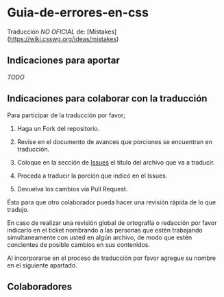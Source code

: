 # Guia-de-errores-en-css

Traducción *NO OFICIAL* de: [Mistakes] (https://wiki.csswg.org/ideas/mistakes)


## Indicaciones para aportar
*TODO*

## Indicaciones para colaborar con la traducción 

Para participar de la traducción por favor;

1. Haga un Fork del repositorio.

2. Revise en el documento de avances que porciones se encuentran en traducción. 

3. Coloque en la sección de [Issues](https://github.com/talueses/Guia-de-errores-en-css/issues) el
título del archivo que va a traducir. 

4. Proceda a traducir la porción que indicó en el Issues. 

5. Devuelva los cambios vía Pull Request. 


Ésto para que otro colaborador pueda hacer una revisión rápida de lo que
tradujo.

En caso de realizar una revisión global de ortografía o redacción por favor
indicarlo en el ticket nombrando a las personas que estén trabajando
simultaneamente con usted en algún archivo, de modo que estén concientes de 
posible cambios en sus contenidos.



Al incorporarse en el proceso de traducción por favor agregue su nombre en
el siguiente apartado.


## Colaboradores
